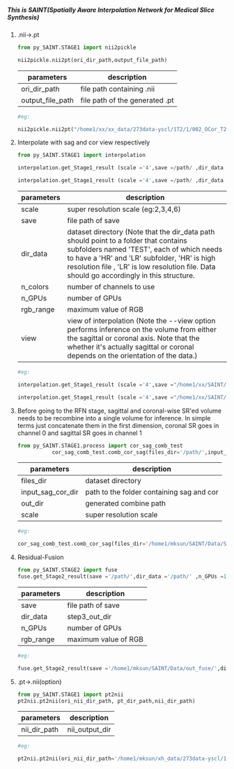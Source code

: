##### This is SAINT(Spatially Aware Interpolation Network for Medical Slice Synthesis)

1. .nii->.pt 

   ```python
   from py_SAINT.STAGE1 import nii2pickle
   
   nii2pickle.nii2pt(ori_dir_path,output_file_path)
   ```

   | parameters       | description                    |
   | ---------------- | ------------------------------ |
   | ori_dir_path     | file path containing .nii      |
   | output_file_path | file path of the generated .pt |

   ```python
   #eg:
   
   nii2pickle.nii2pt("/home1/xx/xx_data/273data-yscl/1T2/1/002_OCor_T2_FRFSE/","/home1/xx/SAINT/Data/Stage1_Input/TEST/HR/")
   ```

2. Interpolate with sag and cor view respectively

   ```python
   from py_SAINT.STAGE1 import interpolation
   
   interpolation.get_Stage1_result (scale ='4',save =/path/ ,dir_data ='/path/',n_colors =3 ,n_GPUs =1,rgb_range =4000, view ='sag',gpu='0')
   
   interpolation.get_Stage1_result (scale ='4',save =/path/ ,dir_data ='/path/',n_colors =3 ,n_GPUs =1,rgb_range =4000, view ='cor',gpu='0')
   ```

   | parameters | description                                                  |
   | ---------- | ------------------------------------------------------------ |
   | scale      | super resolution scale (eg:2,3,4,6)                          |
   | save       | file path of save                                            |
   | dir_data   | dataset directory (Note that the dir_data path should point to a folder that contains subfolders named  'TEST', each of which needs to have a 'HR' and 'LR' subfolder,  'HR' is high resolution file , 'LR' is low resolution file. Data should go accordingly in this structure. |
   | n_colors   | number of channels to use                                    |
   | n_GPUs     | number of GPUs                                               |
   | rgb_range  | maximum value of RGB                                         |
   | view       | view of interpolation (Note the --view option performs inference on the volume from either the sagittal or coronal axis. Note that the whether it's actually sagittal or coronal depends on the orientation of the data.) |

   ```python
   #eg:
   
   interpolation.get_Stage1_result (scale ='4',save ="/home1/xx/SAINT/Data/Stage1_output_sag_cor/" ,dir_data ='/home1/xx/SAINT/Data/Stage1_Input/',n_colors =3 ,n_GPUs =1,rgb_range =4000, view ='cor',gpu='0')
   
   interpolation.get_Stage1_result (scale ='4',save ="/home1/xx/SAINT/Data/Stage1_output_sag_cor/" ,dir_data ='/home1/xx/SAINT/Data/Stage1_Input/',n_colors =3 ,n_GPUs =1,rgb_range =4000, view ='sag',gpu='0')
   ```

   

3. Before going to the RFN stage, sagittal and coronal-wise SR'ed volume needs to be recombine into a single volume for inference. In simple terms just concatenate them in the first dimension, coronal SR goes in channel 0 and sagittal SR goes in channel 1

   ```python
   from py_SAINT.STAGE1.process import cor_sag_comb_test
              cor_sag_comb_test.comb_cor_sag(files_dir='/path/',input_sag_cor_dir='/path/',out_dir='/path/', scale=4)
   ```

   | parameters        | description                               |
   | ----------------- | ----------------------------------------- |
   | files_dir         | dataset directory                         |
   | input_sag_cor_dir | path to the folder containing sag and cor |
   | out_dir           | generated combine path                    |
   | scale             | super resolution scale                    |

   ```python
   #eg:
   
   cor_sag_comb_test.comb_cor_sag(files_dir='/home1/mksun/SAINT/Data/Stage1_Input/TEST/HR/',input_sag_cor_dir='/home1/mksun/SAINT/Data/Stage1_output_sag_cor/results/raw/',out_dir='/home1/mksun/SAINT/Data/combine_cor_sag_out/TEST/', scale=4)
   ```

4. Residual-Fusion

   ```python
   from py_SAINT.STAGE2 import fuse
   fuse.get_Stage2_result(save ='/path/',dir_data ='/path/' ,n_GPUs =1 ,rgb_range =4000,gpu='0')
   ```

   | parameters | description          |
   | ---------- | -------------------- |
   | save       | file path of save    |
   | dir_data   | step3_out_dir        |
   | n_GPUs     | number of GPUs       |
   | rgb_range  | maximum value of RGB |

   ```python
   #eg:
   
   fuse.get_Stage2_result(save ='/home1/mksun/SAINT/Data/out_fuse/',dir_data ='/home1/mksun/SAINT/Data/combine_cor_sag_out/' ,n_GPUs =1 ,rgb_range =4000,gpu='0')
   ```

5. .pt->.nii(option)

   ```python
   from py_SAINT.STAGE1 import pt2nii
   pt2nii.pt2nii(ori_nii_dir_path, pt_dir_path,nii_dir_path)
   ```

   | parameters   | description    |
   | ------------ | -------------- |
   | nii_dir_path | nii_output_dir |

   ```python
   #eg:
   
   pt2nii.pt2nii(ori_nii_dir_path='/home1/mksun/xh_data/273data-yscl/1T2/1/002_OCor_T2_FRFSE/',pt_dir_path='/home1/mksun/SAINT/Data/out_fuse/results/raw/',nii_dir_path='/home1/mksun/SAINT/Data/final_nii/')
   ```

   